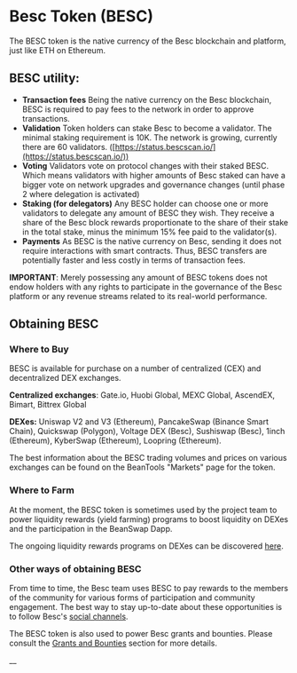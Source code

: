 # Besc Token (BESC)

The BESC token is the native currency of the Besc blockchain and platform, just like ETH on Ethereum.

## BESC utility:

* **Transaction fees** Being the native currency on the Besc blockchain, BESC is required to pay fees to the network in order to approve transactions.
* **Validation** Token holders can stake Besc to become a validator. The minimal staking requirement is 10K. The network is growing, currently there are 60 validators. ([https://status.bescscan.io/](https://status.bescscan.io/))
* **Voting** Validators vote on protocol changes with their staked BESC. Which means validators with higher amounts of Besc staked can have a bigger vote on network upgrades and governance changes (until phase 2 where delegation is activated)
* **Staking (for delegators)** Any BESC holder can choose one or more validators to delegate any amount of BESC they wish. They receive a share of the Besc block rewards proportionate to the share of their stake in the total stake, minus the minimum 15% fee paid to the validator(s).
* **Payments** As BESC is the native currency on Besc, sending it does not require interactions with smart contracts. Thus, BESC transfers are potentially faster and less costly in terms of transaction fees.

**IMPORTANT**: Merely possessing any amount of BESC tokens does not endow holders with any rights to participate in the governance of the Besc platform or any revenue streams related to its real-world performance.

## Obtaining BESC

### Where to Buy

BESC is available for purchase on a number of centralized (CEX) and decentralized DEX exchanges.

**Centralized exchanges**: Gate.io, Huobi Global, MEXC Global, AscendEX, Bimart, Bittrex Global

**DEXes:** Uniswap V2 and V3 (Ethereum), PancakeSwap (Binance Smart Chain), Quickswap (Polygon), Voltage DEX (Besc), Sushiswap (Besc), 1inch (Ethereum), KyberSwap (Ethereum), Loopring (Ethereum).

The best information about the BESC trading volumes and prices on various exchanges can be found on the BeanTools "Markets" page for the token.



### Where to Farm

At the moment, the BESC token is sometimes used by the project team to power liquidity rewards (yield farming) programs to boost liquidity on DEXes and the participation in the BeanSwap Dapp.

The ongoing liquidity rewards programs on DEXes can be discovered [here](https://beanswap.finance).

### Other ways of obtaining BESC

From time to time, the Besc team uses BESC to pay rewards to the members of the community for various forms of participation and community engagement. The best way to stay up-to-date about these opportunities is to follow Besc's [social channels](https://t.me/beanecosystem).

The BESC token is also used to power Besc grants and bounties. Please consult the [Grants and Bounties](https://besscan.io/support) section for more details.

\_\_
